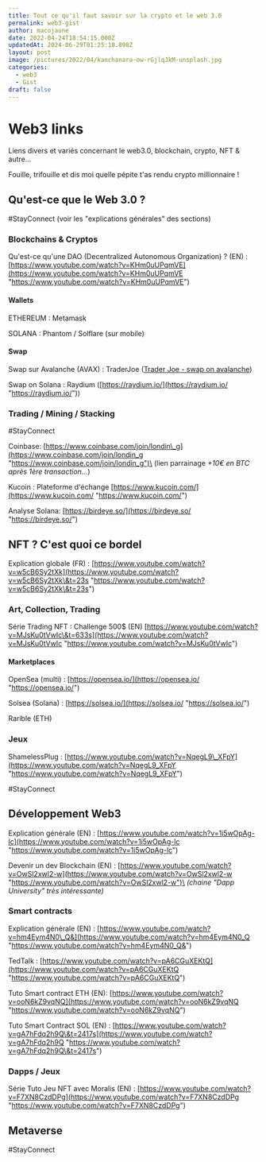 ```yaml
---
title: Tout ce qu'il faut savoir sur la crypto et le web 3.0
permalink: web3-gist
author: macojaune
date: 2022-04-24T18:54:15.000Z
updatedAt: 2024-06-29T01:25:18.898Z
layout: post
image: /pictures/2022/04/kanchanara-ow-rGjlqJkM-unsplash.jpg
categories:
  - web3
  - Gist
draft: false
---
```


# Web3 links

Liens divers et variés concernant le web3.0, blockchain, crypto, NFT & autre…

Fouille, trifouille et dis moi quelle pépite t'as rendu crypto millionnaire !

## Qu'est-ce que le Web 3.0 ?

\#StayConnect (voir les "explications générales" des sections)

### Blockchains & Cryptos

Qu'est-ce qu'une DAO (Decentralized Autonomous Organization) ? (EN) : [https://www.youtube.com/watch?v=KHm0uUPqmVE](https://www.youtube.com/watch?v=KHm0uUPqmVE "https://www.youtube.com/watch?v=KHm0uUPqmVE")

#### Wallets

ETHEREUM : Metamask

SOLANA : Phantom / Solflare (sur mobile)

#### Swap

Swap sur Avalanche (AVAX) : TraderJoe ([Trader Joe - swap on avalanche](https://traderjoexyz.com))

Swap on Solana : Raydium ([https://raydium.io/](https://raydium.io/ "https://raydium.io/"))

### Trading / Mining / Stacking

\#StayConnect

Coinbase:  [https://www.coinbase.com/join/londin\_g](https://www.coinbase.com/join/londin_g "https://www.coinbase.com/join/londin_g")\
(lien parrainage *+10€ en BTC après 1ère transaction…*)

Kucoin : Plateforme d'échange [https://www.kucoin.com/](https://www.kucoin.com/ "https://www.kucoin.com/")

Analyse Solana: [https://birdeye.so/](https://birdeye.so/ "https://birdeye.so/")

## NFT ? C'est quoi ce bordel

Explication globale (FR) : [https://www.youtube.com/watch?v=w5cB6Sy2tXk](https://www.youtube.com/watch?v=w5cB6Sy2tXk\&t=23s "https://www.youtube.com/watch?v=w5cB6Sy2tXk\&t=23s")

### Art, Collection, Trading

Série Trading NFT : Challenge 500$ (EN) [https://www.youtube.com/watch?v=MJsKu0tVwIc\&t=633s](https://www.youtube.com/watch?v=MJsKu0tVwIc "https://www.youtube.com/watch?v=MJsKu0tVwIc")

#### Marketplaces

OpenSea (multi) : [https://opensea.io/](https://opensea.io/ "https://opensea.io/")

Solsea (Solana) : [https://solsea.io/](https://solsea.io/ "https://solsea.io/")

Rarible (ETH)

### Jeux

ShamelessPlug : [https://www.youtube.com/watch?v=NqegL9\_XFpY](https://www.youtube.com/watch?v=NqegL9_XFpY "https://www.youtube.com/watch?v=NqegL9_XFpY")

\#StayConnect

## Développement Web3

Explication générale (EN) : [https://www.youtube.com/watch?v=1i5wOpAg-lc](https://www.youtube.com/watch?v=1i5wOpAg-lc "https://www.youtube.com/watch?v=1i5wOpAg-lc")

Devenir un dev Blockchain (EN) : [https://www.youtube.com/watch?v=OwSl2xwl2-w](https://www.youtube.com/watch?v=OwSl2xwl2-w "https://www.youtube.com/watch?v=OwSl2xwl2-w")\
*(chaine "Dapp University" très intéressante)*

### Smart contracts

Explication générale (EN) : [https://www.youtube.com/watch?v=hm4Eym4N0\_Q&](https://www.youtube.com/watch?v=hm4Eym4N0_Q "https://www.youtube.com/watch?v=hm4Eym4N0_Q&")

TedTalk : [https://www.youtube.com/watch?v=pA6CGuXEKtQ](https://www.youtube.com/watch?v=pA6CGuXEKtQ "https://www.youtube.com/watch?v=pA6CGuXEKtQ")

Tuto Smart contract ETH (EN): [https://www.youtube.com/watch?v=ooN6kZ9vqNQ](https://www.youtube.com/watch?v=ooN6kZ9vqNQ "https://www.youtube.com/watch?v=ooN6kZ9vqNQ")

Tuto Smart Contract SOL (EN) : [https://www.youtube.com/watch?v=gA7hFdq2h9Q\&t=2417s](https://www.youtube.com/watch?v=gA7hFdq2h9Q "https://www.youtube.com/watch?v=gA7hFdq2h9Q\&t=2417s")

### Dapps / Jeux

Série Tuto Jeu NFT avec Moralis (EN) : [https://www.youtube.com/watch?v=F7XN8CzdDPg](https://www.youtube.com/watch?v=F7XN8CzdDPg "https://www.youtube.com/watch?v=F7XN8CzdDPg")

## Metaverse

\#StayConnect
